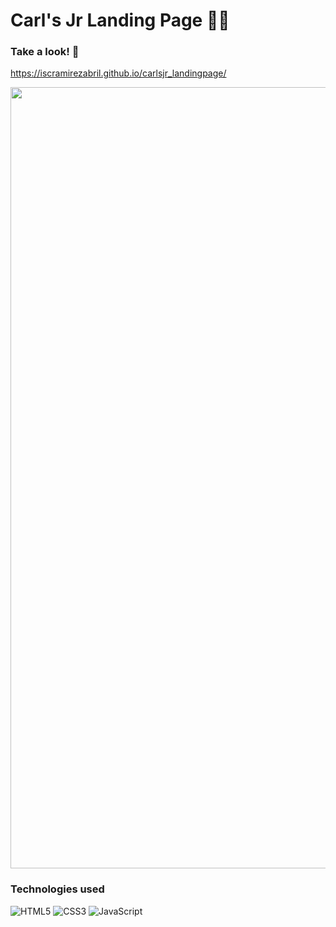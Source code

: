 # Carl's Jr Landing Page 🍔🍟

### Take a look! 👀
https://iscramirezabril.github.io/carlsjr_landingpage/

<p align="center">
  <img src="https://github.com/iscRamirezAbril/carlsjr_landingpage/blob/main/assets/images/img_readme.jpg" width = "1250"/>
</p>

### Technologies used
![HTML5](https://img.shields.io/badge/html5-%23E34F26.svg?style=for-the-badge&logo=html5&logoColor=white) ![CSS3](https://img.shields.io/badge/css3-%231572B6.svg?style=for-the-badge&logo=css3&logoColor=white) ![JavaScript](https://img.shields.io/badge/javascript-%23323330.svg?style=for-the-badge&logo=javascript&logoColor=%23F7DF1E)
